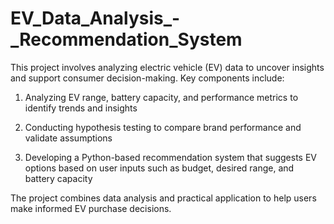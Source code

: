 # EV_Data_Analysis_-_Recommendation_System

This project involves analyzing electric vehicle (EV) data to uncover insights and support consumer decision-making. Key components include:

1. Analyzing EV range, battery capacity, and performance metrics to identify trends and insights

2. Conducting hypothesis testing to compare brand performance and validate assumptions

3. Developing a Python-based recommendation system that suggests EV options based on user inputs such as budget, desired range, and battery capacity

The project combines data analysis and practical application to help users make informed EV purchase decisions.
